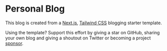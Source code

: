 # Personal Blog

This blog is  created from a [Next.js](https://nextjs.org/), [Tailwind CSS](https://tailwindcss.com/) blogging starter template. 


Using the template? Support this effort by giving a star on GitHub, sharing your own blog and giving a shoutout on Twitter or becoming a project [sponsor](https://github.com/sponsors/timlrx).

